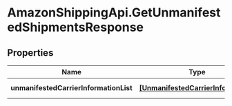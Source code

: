 # AmazonShippingApi.GetUnmanifestedShipmentsResponse

## Properties

Name | Type | Description | Notes
------------ | ------------- | ------------- | -------------
**unmanifestedCarrierInformationList** | [**[UnmanifestedCarrierInformation]**](UnmanifestedCarrierInformation.md) | A list of UnmanifestedCarrierInformation | [optional] 


